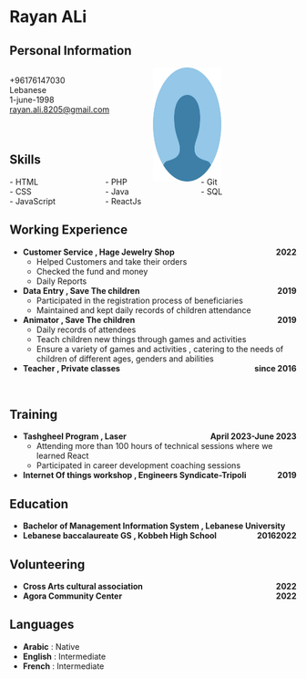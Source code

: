 # Rayan ALi

## Personal Information

<div style="display: flex;">
    <div style="flex: 1;">

+96176147030<br>
Lebanese<br>
1-june-1998<br>
rayan.ali.8205@gmail.com <br>

</div>
 
   <div style="flex: 1; display: flex; float:right;">
        <span style="max-width: 120px; max-height: 120px;">
            <img src="https://github.com/rayan-ali0/Git-Trial/blob/master/IMG.png?raw=true" alt="My Profile Image" width="200" height="200">
        </span>
    </div>
</div>

## Skills 
<div style="display: flex;">
    <div style="flex: 1;">
        - HTML<br>
        - CSS<br>
        - JavaScript<br>
    </div>
    <div style="flex: 1;">
        - PHP<br>
        - Java<br>
        - ReactJs<br>
    </div>
       <div style="flex: 1;">
        - Git<br>
        - SQL<br>
    </div>
</div>

 ## Working Experience 
- **Customer Service , Hage Jewelry Shop** <span style="float:right;"> **2022** </span>
  -  Helped Customers and take their orders
  - Checked the fund and money
  - Daily Reports
- **Data Entry , Save The children**  <span style="float:right;">**2019**</span>
  - Participated in the registration process of beneficiaries 
  - Maintained and kept daily records of children attendance
- **Animator , Save The children**  <span style="float:right;"> **2019** </span>
  - Daily records of attendees
  - Teach children new things through games and activities
  - Ensure a variety of games and activities , catering to the needs of   children of different ages, genders and abilities 
- **Teacher , Private classes**  <span style="float:right;">**since 2016** </span>
 <br>


## Training 

- **Tashgheel Program , Laser** <span style="float:right;"> **April 2023-June 2023** </span>
  - Attending more than 100 hours of technical sessions where we learned React
  - Participated in career development coaching sessions
- **Internet Of things workshop , Engineers Syndicate-Tripoli** <span style="float:right;"> **2019** </span>
## Education
- **Bachelor of Management Information System , Lebanese University** <span style="float:right;"> **2022** </span><br>
- **Lebanese baccalaureate GS , Kobbeh High School** <span style="float:right;"> **2016** </span><br>


## Volunteering
- **Cross Arts cultural association** <span style="float:right;"> **2022** </span><br>
- **Agora Community Center** <span style="float:right;"> **2022** </span><br>

## Languages
- **Arabic** : Native <br>
- **English** : Intermediate <br>
- **French** : Intermediate <br>
